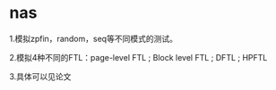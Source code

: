 # nas

1.模拟zpfin，random，seq等不同模式的测试。

2.模拟4种不同的FTL：page-level FTL ; Block level FTL ; DFTL ; HPFTL

3.具体可以见论文
